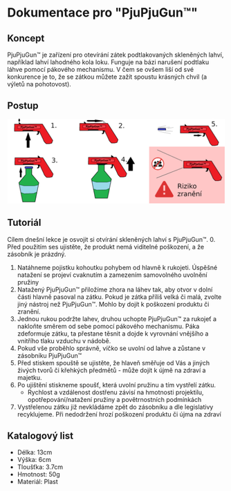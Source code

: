 # Dokumentace pro "PjuPjuGun™"

## Koncept
PjuPjuGun™ je zařízení pro otevírání zátek podtlakovaných skleněných lahví, například lahví lahodného kola loku. Funguje na bázi narušení podtlaku láhve pomocí pákového mechanismu. 
V čem se ovšem liší od své konkurence je to, že se zátkou můžete zažít spoustu krásných chvil (a výletů na pohotovost).

## Postup
![Ilustrace](manual.png)

## Tutoriál
Cílem dnešní lekce je osvojit si otvírání skleněných lahví s PjuPjuGun™.
0. Před použitím ses ujistěte, že produkt nemá viditelné poškození, a že zásobník je prázdný.
1. Natáhneme pojistku kohoutku pohybem od hlavně k rukojeti. Úspěšné natažení se projeví cvaknutím a zamezením samovolného uvolnění pružiny
2. Natažený PjuPjuGun™ přiložíme zhora na láhev tak, aby otvor v dolní části hlavně pasoval na zátku. Pokud je zátka příliš velká či malá, zvolte jiný nástroj než PjuPjuGun™. Mohlo by dojít k poškození produktu či zranění.
3. Jednou rukou podržte lahev, druhou uchopte PjuPjuGun™ za rukojeť a nakloňte směrem od sebe pomocí pákového mechanismu. Páka zdeformuje zátku, ta přestane těsnit a dojde k vyrovnání vnějšího a vnitřího tlaku vzduchu v nádobě.
4. Pokud vše proběhlo správně, víčko se uvolní od lahve a zůstane v zásobníku PjuPjuGun™
5. Před stiskem spouště se ujistěte, že hlaveň směřuje od Vás a jiných živých tvorů či křehkých předmětů - může dojít k újmě na zdraví a majetku.
6. Po ujištění stiskneme spoušť, která uvolní pružinu a tím vystřelí zátku.
    - Rychlost a vzdálenost dostřenu závisí na hmotnosti projektilu, opotřepování/natažení pružiny a povětrnostních podmínkách
7. Vystřelenou zátku již nevkládáme zpět do zásobníku a dle legislativy recyklujeme. Při nedodržení hrozí poškození produktu či újma na zdraví

## Katalogový list
- Délka: 13cm
- Výška: 6cm
- Tloušťka: 3.7cm
- Hmotnost: 50g
- Materiál: Plast


